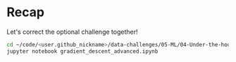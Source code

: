 # Recap

Let's correct the optional challenge together!

```bash
cd ~/code/<user.github_nickname>/data-challenges/05-ML/04-Under-the-hood/Optional-Gradient-Descent-Advanced
jupyter notebook gradient_descent_advanced.ipynb
```

